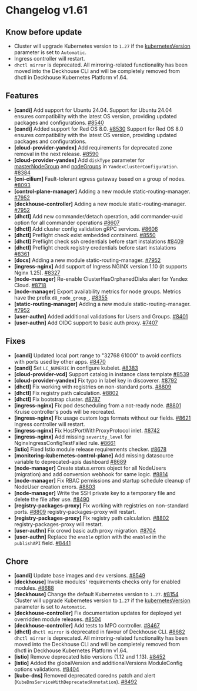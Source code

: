 # Changelog v1.61

## Know before update


 - Cluster will upgrade Kubernetes version to `1.27` if the [kubernetesVersion](https://deckhouse.io/documentation/v1/installing/configuration.html#clusterconfiguration-kubernetesversion) parameter is set to `Automatic`.
 - Ingress controller will restart.
 - `dhctl mirror` is deprecated. All mirroring-related functionality has been moved into the Deckhouse CLI and will be completely removed from dhctl in Deckhouse Kubernetes Platform v1.64.

## Features


 - **[candi]** Add support for Ubuntu 24.04. Support for Ubuntu 24.04 ensures compatibility with the latest OS version, providing updated packages and configurations. [#8540](https://github.com/deckhouse/deckhouse/pull/8540)
 - **[candi]** Added support for Red OS 8.0. [#8530](https://github.com/deckhouse/deckhouse/pull/8530)
    Support for Red OS 8.0 ensures compatibility with the latest OS version, providing updated packages and configurations.
 - **[cloud-provider-yandex]** Add requirements for deprecated zone removal in the next release. [#8590](https://github.com/deckhouse/deckhouse/pull/8590)
 - **[cloud-provider-yandex]** Add `diskType` parameter for [masterNodeGroup](https://deckhouse.io/documentation/latest/modules/030-cloud-provider-yandex/cluster_configuration.html#yandexclusterconfiguration-masternodegroup-instanceclass-disktype) and [nodeGroups](https://deckhouse.io/documentation/latest/modules/030-cloud-provider-yandex/cluster_configuration.html#yandexclusterconfiguration-nodegroups-instanceclass-disktype) in `YandexClusterConfiguration`. [#8384](https://github.com/deckhouse/deckhouse/pull/8384)
 - **[cni-cilium]** Fault-tolerant egress gateway based on a group of nodes. [#8093](https://github.com/deckhouse/deckhouse/pull/8093)
 - **[control-plane-manager]** Adding a new module static-routing-manager. [#7952](https://github.com/deckhouse/deckhouse/pull/7952)
 - **[deckhouse-controller]** Adding a new module static-routing-manager. [#7952](https://github.com/deckhouse/deckhouse/pull/7952)
 - **[dhctl]** Add new commander/detach operation, add commander-uuid option for all commander operations [#8607](https://github.com/deckhouse/deckhouse/pull/8607)
 - **[dhctl]** Add cluster config validation gRPC services. [#8606](https://github.com/deckhouse/deckhouse/pull/8606)
 - **[dhctl]** Preflight check exist embedded containerd. [#8550](https://github.com/deckhouse/deckhouse/pull/8550)
 - **[dhctl]** Preflight check ssh credentials before start instalations [#8409](https://github.com/deckhouse/deckhouse/pull/8409)
 - **[dhctl]** Preflight check registry credentials before start instalations [#8361](https://github.com/deckhouse/deckhouse/pull/8361)
 - **[docs]** Adding a new module static-routing-manager. [#7952](https://github.com/deckhouse/deckhouse/pull/7952)
 - **[ingress-nginx]** Add support of Ingress NGINX version 1.10 (it supports Nginx 1.25). [#8327](https://github.com/deckhouse/deckhouse/pull/8327)
 - **[node-manager]** Re-enable ClusterHasOrphanedDisks alert for Yandex Cloud. [#8718](https://github.com/deckhouse/deckhouse/pull/8718)
 - **[node-manager]** Export availability metrics for node groups. Metrics have the prefix `d8_node_group_`. [#8355](https://github.com/deckhouse/deckhouse/pull/8355)
 - **[static-routing-manager]** Adding a new module static-routing-manager. [#7952](https://github.com/deckhouse/deckhouse/pull/7952)
 - **[user-authn]** Added additional validations for Users and Groups. [#8401](https://github.com/deckhouse/deckhouse/pull/8401)
 - **[user-authn]** Add OIDC support to basic auth proxy. [#7407](https://github.com/deckhouse/deckhouse/pull/7407)

## Fixes


 - **[candi]** Updated local port range to "32768 61000" to avoid conflicts with ports used by other apps. [#8470](https://github.com/deckhouse/deckhouse/pull/8470)
 - **[candi]** Set `LC_NUMERIC` in configure kubelet. [#8383](https://github.com/deckhouse/deckhouse/pull/8383)
 - **[cloud-provider-vcd]** Support catalog in instance class template [#8539](https://github.com/deckhouse/deckhouse/pull/8539)
 - **[cloud-provider-yandex]** Fix typo in label key in discoverer. [#8792](https://github.com/deckhouse/deckhouse/pull/8792)
 - **[dhctl]** Fix working with registries on non-standard ports. [#8809](https://github.com/deckhouse/deckhouse/pull/8809)
 - **[dhctl]** Fix registry path calculation. [#8802](https://github.com/deckhouse/deckhouse/pull/8802)
 - **[dhctl]** Fix bootstrap cluster. [#8787](https://github.com/deckhouse/deckhouse/pull/8787)
 - **[ingress-nginx]** Fix pod descheduling from a not-ready node. [#8801](https://github.com/deckhouse/deckhouse/pull/8801)
    Kruise controller's pods will be recreated.
 - **[ingress-nginx]** Fix usage custom logs formats without our fields. [#8621](https://github.com/deckhouse/deckhouse/pull/8621)
    Ingress controller will restart.
 - **[ingress-nginx]** Fix HostPortWithProxyProtocol inlet. [#8742](https://github.com/deckhouse/deckhouse/pull/8742)
 - **[ingress-nginx]** Add missing `severity_level` for NginxIngressConfigTestFailed rule. [#8661](https://github.com/deckhouse/deckhouse/pull/8661)
 - **[istio]** Fixed Istio module release requirements checker. [#8678](https://github.com/deckhouse/deckhouse/pull/8678)
 - **[monitoring-kubernetes-control-plane]** Add missing datasource variable to deprecated-apis dashboard [#8689](https://github.com/deckhouse/deckhouse/pull/8689)
 - **[node-manager]** Create status.errors object for all NodeUsers (migration) and add conversion webhook for same logic. [#8814](https://github.com/deckhouse/deckhouse/pull/8814)
 - **[node-manager]** Fix RBAC permissions and startup schedule cleanup of NodeUser creation errors. [#8803](https://github.com/deckhouse/deckhouse/pull/8803)
 - **[node-manager]** Write the SSH private key to a temporary file and delete the file after use. [#8490](https://github.com/deckhouse/deckhouse/pull/8490)
 - **[registry-packages-proxy]** Fix working with registries on non-standard ports. [#8809](https://github.com/deckhouse/deckhouse/pull/8809)
    registry-packages-proxy will restart.
 - **[registry-packages-proxy]** Fix registry path calculation. [#8802](https://github.com/deckhouse/deckhouse/pull/8802)
    registry-packages-proxy will restart.
 - **[user-authn]** Fix crowd basic auth proxy migration. [#8704](https://github.com/deckhouse/deckhouse/pull/8704)
 - **[user-authn]** Replace the `enable` option with the `enabled` in the `publishAPI` field. [#8441](https://github.com/deckhouse/deckhouse/pull/8441)

## Chore


 - **[candi]** Update base images and dev versions. [#8549](https://github.com/deckhouse/deckhouse/pull/8549)
 - **[deckhouse]** Invoke modules' requirements checks only for enabled modules. [#8688](https://github.com/deckhouse/deckhouse/pull/8688)
 - **[deckhouse]** Change the default Kubernetes version to `1.27`. [#8154](https://github.com/deckhouse/deckhouse/pull/8154)
    Cluster will upgrade Kubernetes version to `1.27` if the [kubernetesVersion](https://deckhouse.io/documentation/v1/installing/configuration.html#clusterconfiguration-kubernetesversion) parameter is set to `Automatic`.
 - **[deckhouse-controller]** Fix documentation updates for deployed yet overridden module releases. [#8504](https://github.com/deckhouse/deckhouse/pull/8504)
 - **[deckhouse-controller]** Add tests to MPO controller. [#8467](https://github.com/deckhouse/deckhouse/pull/8467)
 - **[dhctl]** `dhctl mirror` is deprecated in favour of Deckhouse CLI. [#8682](https://github.com/deckhouse/deckhouse/pull/8682)
    `dhctl mirror` is deprecated. All mirroring-related functionality has been moved into the Deckhouse CLI and will be completely removed from dhctl in Deckhouse Kubernetes Platform v1.64.
 - **[istio]** Remove deprecated Istio versions (1.12 and 1.13). [#8452](https://github.com/deckhouse/deckhouse/pull/8452)
 - **[istio]** Added the globalVersion and additionalVersions ModuleConfig options validations. [#8404](https://github.com/deckhouse/deckhouse/pull/8404)
 - **[kube-dns]** Removed deprecated coredns patch and alert (`KubeDnsServiceWithDeprecatedAnnotation`). [#8492](https://github.com/deckhouse/deckhouse/pull/8492)

